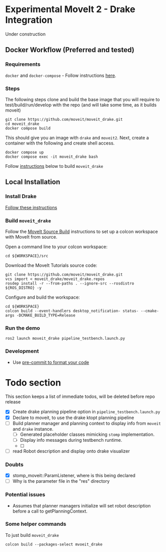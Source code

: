 # Experimental MoveIt 2 - Drake Integration

Under construction

## Docker Workflow (Preferred and tested)

### Requirements
`docker` and `docker-compose` - Follow instructions [here](https://docs.docker.com/engine/install/ubuntu/).

### Steps
The following steps clone and build the base image that you will require to
test/build/run/develop with the repo (and will take some time, as it builds
moveit)

    git clone https://github.com/moveit/moveit_drake.git
    cd moveit_drake
    docker compose build

This should give you an image with `drake` and `moveit2`. Next, create a
container with the following and create shell access.

    docker compose up
    docker compose exec -it moveit_drake bash

Follow [instructions](#build-moveit_drake) below to build `moveit_drake`


## Local Installation

### Install Drake

[Follow these instructions](https://drake.mit.edu/installation.html)

### Build `moveit_drake`

Follow the [MoveIt Source Build](https://moveit.ros.org/install-moveit2/source/) instructions to set up a colcon workspace with MoveIt from source.

Open a command line to your colcon workspace:

    cd ${WORKSPACE}/src

Download the MoveIt Tutorials source code:

    git clone https://github.com/moveit/moveit_drake.git
    vcs import < moveit_drake/moveit_drake.repos
    rosdep install -r --from-paths . --ignore-src --rosdistro ${ROS_DISTRO} -y

Configure and build the workspace:

    cd ${WORKSPACE}
    colcon build --event-handlers desktop_notification- status- --cmake-args -DCMAKE_BUILD_TYPE=Release

### Run the demo

```
ros2 launch moveit_drake pipeline_testbench.launch.py
```

### Development

- Use [pre-commit to format your code](https://moveit.ros.org/documentation/contributing/code/#pre-commit-formatting-checks)

# Todo section

This section keeps a list of immediate todos, will be deleted before repo release

- [x] Create drake planning pipeline option in `pipeline_testbench.launch.py`
- [x] Declare to moveit, to use the drake ktopt planning pipeline
- [ ] Build planner manager and planning context to display info from `moveit`
  and `drake` instance.
    - [ ] Generated placeholder classes mimicking `stomp` implementation.
    - [ ] Display info messages during testbench runtime.
    - [ ]
- [ ] read Robot description and display onto drake visualizer

### Doubts
- [x] stomp_moveit::ParamListener, where is this being declared
- [ ] Why is the parameter file in the "res" directory

### Potential issues
- Assumes that planner managers initialize will set robot description before a
  call to getPlanningContext. 

### Some helper commands
To just build `moveit_drake`
```
colcon build --packages-select mvoeit_drake
```
